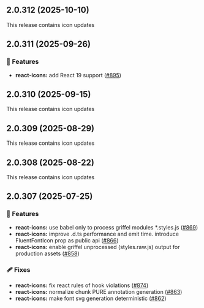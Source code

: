 ## 2.0.312 (2025-10-10)

This release contains icon updates

## 2.0.311 (2025-09-26)

### 🚀 Features

- **react-icons:** add React 19 support ([#895](https://github.com/microsoft/fluentui-system-icons/pull/895))

## 2.0.310 (2025-09-15)

This release contains icon updates

## 2.0.309 (2025-08-29)

This release contains icon updates

## 2.0.308 (2025-08-22)

This release contains icon updates

## 2.0.307 (2025-07-25)

### 🚀 Features

- **react-icons:** use babel only to process griffel modules *.styles.js ([#869](https://github.com/microsoft/fluentui-system-icons/pull/869))
- **react-icons:** improve .d.ts performance and emit time. introduce FluentFontIcon prop as public api ([#866](https://github.com/microsoft/fluentui-system-icons/pull/866))
- **react-icons:** enable griffel unprocessed (styles.raw.js) output for production assets ([#858](https://github.com/microsoft/fluentui-system-icons/pull/858))

### 🩹 Fixes

- **react-icons:** fix react rules of hook violations ([#874](https://github.com/microsoft/fluentui-system-icons/pull/874))
- **react-icons:** normalize chunk PURE annotation generation ([#863](https://github.com/microsoft/fluentui-system-icons/pull/863))
- **react-icons:** make font svg generation deterministic ([#862](https://github.com/microsoft/fluentui-system-icons/pull/862))